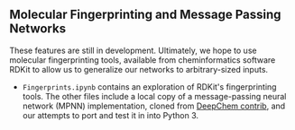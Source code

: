 ## Molecular Fingerprinting and Message Passing Networks

These features are still in development. Ultimately, we hope to use molecular fingerprinting tools, available from cheminformatics software RDKit to allow us to generalize our networks to arbitrary-sized inputs. 
- `Fingerprints.ipynb` contains an exploration of RDKit's fingerprinting tools.
The other files include a local copy of a message-passing neural network (MPNN) implementation, cloned from [DeepChem contrib](https://github.com/deepchem/deepchem/tree/master/contrib/mpnn), and our attempts to port and test it in into Python 3.
